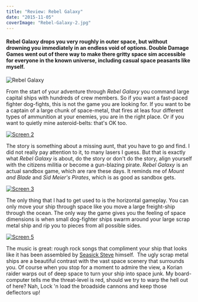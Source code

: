 ```yaml
---
title: "Review: Rebel Galaxy"
date: "2015-11-05"
coverImage: "Rebel-Galaxy-2.jpg"
---
```


#### Rebel Galaxy drops you very roughly in outer space, but without drowning you immediately in an endless void of options. Double Damage Games went out of there way to make there gritty space sim accessible for everyone in the known universe, including casual space peasants like myself.

![Rebel Galaxy](images/Rebel-Galaxy.jpg)

From the start of your adventure through _Rebel Galaxy_ you command large capital ships with hundreds of crew members. So if you want a fast-paced fighter dog-fights, this is not the game you are looking for. If you want to be a captain of a large chunk of space-metal, that fires at leas four different types of ammunition at your enemies, you are in the right place. Or if you want to quietly mine asteroid-belts: that's OK too.

[![Screen 2](images/Screen-2.jpg)](http://www.legenddiaries.com/wp-content/uploads/2015/11/Screen-2.jpg)

The story is something about a missing aunt, that you have to go and find. I did not really pay attention to it, to many lasers I guess. But that is exactly what _Rebel Galaxy_ is about, do the story or don't do the story, align yourself with the citizens militia or become a gun-blazing pirate. _Rebel Galaxy_ is an actual sandbox game, which are rare these days. It reminds me of _Mount and Blade_ and _Sid Meier's Pirates_, which is as good as sandbox gets.

[![Screen 3](images/Screen-3.jpg)](http://www.legenddiaries.com/wp-content/uploads/2015/11/Screen-3.jpg)

The only thing that I had to get used to is the horizontal gameplay. You can only move your ship through space like you move a large freight-ship through the ocean. The only way the game gives you the feeling of space dimensions is when small dog-fighter ships swarm around your large scrap metal ship and rip you to pieces from all possible sides.

[![Screen 5](images/Screen-5.jpg)](http://www.legenddiaries.com/wp-content/uploads/2015/11/Screen-5.jpg)

The music is great: rough rock songs that compliment your ship that looks like it has been assembled by [Seasick Steve](https://youtu.be/S-vSZFEWHlo?t=38s) himself.  The ugly scrap metal ships are a beautiful contrast with the vast space scenery that surrounds you. Of course when you stop for a moment to admire the view, a Korian raider warps out of deep space to turn your ship into space junk. My board-computer tells me the threat-level is red, should we try to warp the hell out of here? Nah, Lock 'n load the broadside cannons and keep those deflectors up!
